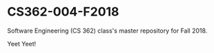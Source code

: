 # CS362-004-F2018
Software Engineering (CS 362) class's master repository for Fall 2018. 


Yeet Yeet!
